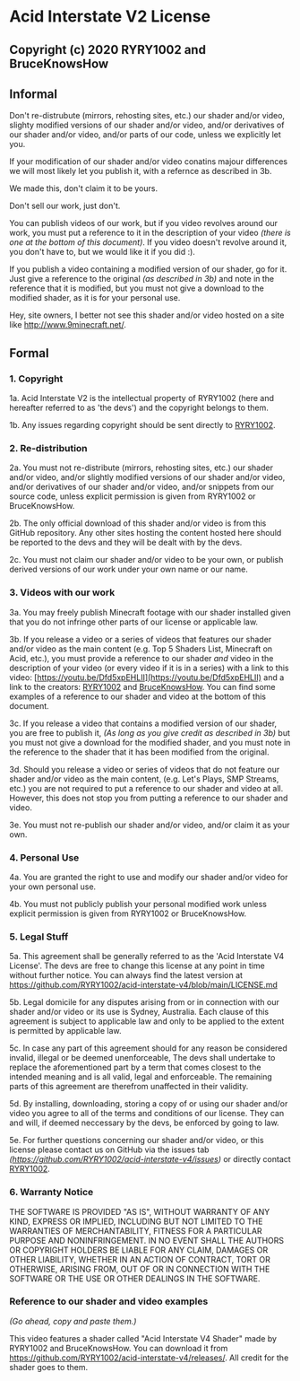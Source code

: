 # Acid Interstate V2 License

## Copyright (c) 2020 RYRY1002 and BruceKnowsHow

## Informal

Don't re-distrubute (mirrors, rehosting sites, etc.) our shader and/or video, slighty modified versions of our shader and/or video, and/or derivatives of our shader and/or video, and/or parts of our code, unless we explicitly let you.

If your modification of our shader and/or video conatins majour differences we will most likely let you publish it, with a refernce as described in 3b.

We made this, don't claim it to be yours.

Don't sell our work, just don't.

You can publish videos of our work, but if you video revolves around our work, you must put a reference to it in the description of your video _(there is one at the bottom of this document)_. If you video doesn't revolve around it, you don't have to, but we would like it if you did :).

If you publish a video containing a modified version of our shader, go for it. Just give a reference to the original _(as described in 3b)_ and note in the reference that it is modified, but you must not give a download to the modified shader, as it is for your personal use.

Hey, site owners, I better not see this shader and/or video hosted on a site like http://www.9minecraft.net/.

## Formal

### 1. Copyright

1a. Acid Interstate V2 is the intellectual property of RYRY1002 (here and hereafter referred to as 'the devs') and the copyright belongs to them.

1b. Any issues regarding copyright should be sent directly to [RYRY1002](https://links.riley.technology/).

### 2. Re-distribution

2a. You must not re-distribute (mirrors, rehosting sites, etc.) our shader and/or video, and/or slightly modified versions of our shader and/or video, and/or derivatives of our shader and/or video, and/or snippets from our source code, unless explicit permission is given from RYRY1002 or BruceKnowsHow.

2b. The only official download of this shader and/or video is from this GitHub repository. Any other sites hosting the content hosted here should be reported to the devs and they will be dealt with by the devs.

2c. You must not claim our shader and/or video to be your own, or publish derived versions of our work under your own name or our name.

### 3. Videos with our work

3a. You may freely publish Minecraft footage with our shader installed given that you do not infringe other parts of our license or applicable law.

3b. If you release a video or a series of videos that features our shader and/or video as the main content (e.g. Top 5 Shaders List, Minecraft on Acid, etc.), you must provide a reference to our shader _and_ video in the description of your video (or every video if it is in a series) with a link to this video: [https://youtu.be/Dfd5xpEHLII](https://youtu.be/Dfd5xpEHLII) and a link to the creators: [RYRY1002](https://links.riley.technology) and [BruceKnowsHow](https://www.youtube.com/user/MiningGodBruce). You can find some examples of a reference to our shader and video at the bottom of this document.

3c. If you release a video that contains a modified version of our shader, you are free to publish it, _(As long as you give credit as described in 3b)_ but you must not give a download for the modified shader, and you must note in the reference to the shader that it has been modified from the original.

3d. Should you release a video or series of videos that do not feature our shader and/or video as the main content, (e.g. Let's Plays, SMP Streams, etc.) you are not required to put a reference to our shader and video at all. However, this does not stop you from putting a reference to our shader and video.

3e. You must not re-publish our shader and/or video, and/or claim it as your own.

### 4. Personal Use

4a. You are granted the right to use and modify our shader and/or video for your own personal use.

4b. You must not publicly publish your personal modified work unless explicit permission is given from RYRY1002 or BruceKnowsHow.

### 5. Legal Stuff

5a. This agreement shall be generally referred to as the 'Acid Interstate V4 License'. The devs are free to change this license at any point in time without further notice. You can always find the latest version at https://github.com/RYRY1002/acid-interstate-v4/blob/main/LICENSE.md

5b. Legal domicile for any disputes arising from or in connection with our shader and/or video or its use is Sydney, Australia. Each clause of this agreement is subject to applicable law and only to be applied to the extent is permitted by applicable law.

5c. In case any part of this agreement should for any reason be considered invalid, illegal or be deemed unenforceable, The devs shall undertake to replace the aforementioned part by a term that comes closest to the intended meaning and is all valid, legal and enforceable. The remaining parts of this agreement are therefrom unaffected in their validity.

5d. By installing, downloading, storing a copy of or using our shader and/or video you agree to all of the terms and conditions of our license. They can and will, if deemed neccessary by the devs, be enforced by going to law.

5e. For further questions concerning our shader and/or video, or this license please contact us on GitHub via the issues tab _(https://github.com/RYRY1002/acid-interstate-v4/issues)_ or directly contact [RYRY1002](https://links.riley.technology/).

### 6. Warranty Notice

THE SOFTWARE IS PROVIDED "AS IS", WITHOUT WARRANTY OF ANY KIND, EXPRESS OR
IMPLIED, INCLUDING BUT NOT LIMITED TO THE WARRANTIES OF MERCHANTABILITY,
FITNESS FOR A PARTICULAR PURPOSE AND NONINFRINGEMENT. IN NO EVENT SHALL THE
AUTHORS OR COPYRIGHT HOLDERS BE LIABLE FOR ANY CLAIM, DAMAGES OR OTHER
LIABILITY, WHETHER IN AN ACTION OF CONTRACT, TORT OR OTHERWISE, ARISING FROM,
OUT OF OR IN CONNECTION WITH THE SOFTWARE OR THE USE OR OTHER DEALINGS IN THE
SOFTWARE.

### Reference to our shader and video examples
_(Go ahead, copy and paste them.)_

This video features a shader called "Acid Interstate V4 Shader" made by RYRY1002 and BruceKnowsHow. You can download it from https://github.com/RYRY1002/acid-interstate-v4/releases/. All credit for the shader goes to them.
